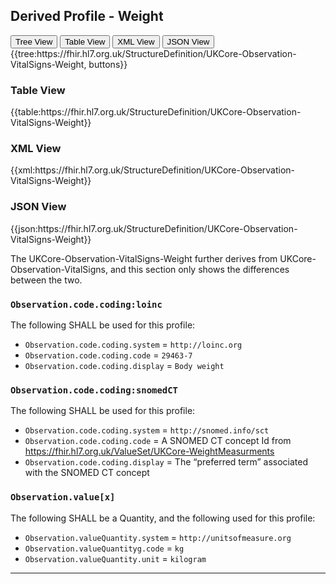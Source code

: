 ## Derived Profile - Weight

<nocheck>
<div class="tab fhirTree">
 <button class="tablinks active" onclick="openTab(event, 'Tree View')">Tree View</button>
   <button class="tablinks" onclick="openTab(event, 'Table View')">Table View</button>
   <button class="tablinks" onclick="openTab(event, 'XML View')">XML View</button>
  <button class="tablinks" onclick="openTab(event, 'JSON View')">JSON View</button>
</div>

<div id="Tree View" class="tabcontent expandedProfile" style="display:block">
{{tree:https://fhir.hl7.org.uk/StructureDefinition/UKCore-Observation-VitalSigns-Weight, buttons}}
</div>

<div id="Table View" class="tabcontent">
  <h3>Table View</h3>
{{table:https://fhir.hl7.org.uk/StructureDefinition/UKCore-Observation-VitalSigns-Weight}}
</div>

<div id="XML View" class="tabcontent">
  <h3>XML View</h3>
{{xml:https://fhir.hl7.org.uk/StructureDefinition/UKCore-Observation-VitalSigns-Weight}}
</div>

<div id="JSON View" class="tabcontent">
  <h3>JSON View</h3>
{{json:https://fhir.hl7.org.uk/StructureDefinition/UKCore-Observation-VitalSigns-Weight}}
</div>
</nocheck>

The UKCore-Observation-VitalSigns-Weight further derives from UKCore-Observation-VitalSigns, and this section only shows the differences between the two.

### `Observation.code.coding:loinc`
The following SHALL be used for this profile:
- `Observation.code.coding.system` = `http://loinc.org`
- `Observation.code.coding.code` = `29463-7`
- `Observation.code.coding.display` = `Body weight`

### `Observation.code.coding:snomedCT`
The following SHALL be used for this profile:
- `Observation.code.coding.system` = `http://snomed.info/sct`
- `Observation.code.coding.code` =  A SNOMED CT concept Id from https://fhir.hl7.org.uk/ValueSet/UKCore-WeightMeasurments
- `Observation.code.coding.display` = The “preferred term” associated with the SNOMED CT concept

### `Observation.value[x]`
The following SHALL be a Quantity, and the following used for this profile:
- `Observation.valueQuantity.system` = `http://unitsofmeasure.org`
- `Observation.valueQuantityg.code` = `kg`
- `Observation.valueQuantity.unit` = `kilogram`

<hr class="thickline">